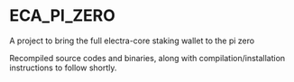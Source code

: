 # ECA_PI_ZERO
A project to bring the full electra-core staking wallet to the pi zero


Recompiled source codes and binaries, along with compilation/installation instructions to follow shortly.
